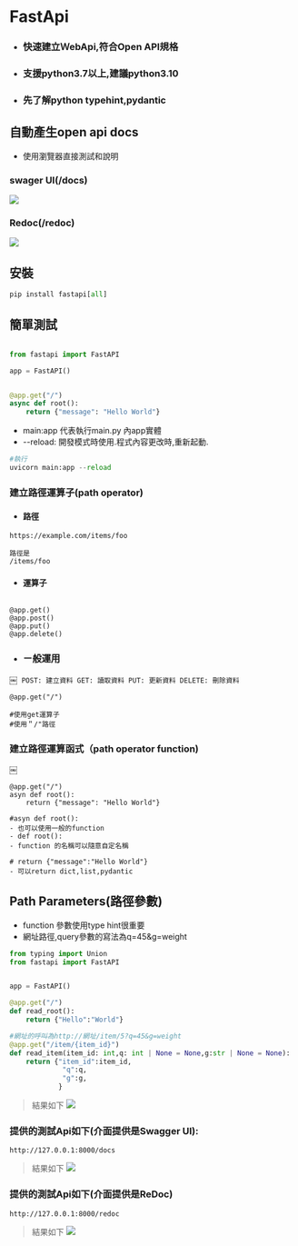 # FastApi
- ### 快速建立ＷebApi,符合Open API規格
- ### 支援python3.7以上,建議python3.10
- ### 先了解python typehint,pydantic

## 自動產生open api docs

- 使用瀏覽器直接測試和說明

### swager UI(/docs)

![](images/pic1.png)

### Redoc(/redoc)

![](images/pic2.png)

## 安裝

```python
pip install fastapi[all]
```

## 簡單測試

```python

from fastapi import FastAPI

app = FastAPI()


@app.get("/")
async def root():
    return {"message": "Hello World"}

```

- main:app 代表執行main.py 內app實體
- --reload: 開發模式時使用.程式內容更改時,重新起動.

```python
#執行
uvicorn main:app --reload
```

### 建立路徑運算子(path operator)

- #### 路徑

```
https://example.com/items/foo

路徑是
/items/foo
```

- #### 運算子

```

@app.get()
@app.post()
@app.put()
@app.delete()

```

- ### ㄧ般運用

￼```
POST: 建立資料
GET: 讀取資料
PUT: 更新資料
DELETE: 刪除資料￼
￼```

```
@app.get("/")

#使用get運算子
#使用＂/"路徑
``` 

### 建立路徑運算函式（path operator function)
￼

```
@app.get("/")
asyn def root():
	return {"message": "Hello World"}

#asyn def root():
- 也可以使用一般的function 
- def root():
- function 的名稱可以隨意自定名稱

# return {"message":"Hello World"}
- 可以return dict,list,pydantic
```

## Path Parameters(路徑參數)
- function 參數使用type hint很重要
- 網址路徑,query參數的寫法為q=45&g=weight

```python
from typing import Union
from fastapi import FastAPI


app = FastAPI()

@app.get("/")
def read_root():
    return {"Hello":"World"}

#網址的呼叫為http://網址/item/5?q=45&g=weight
@app.get("/item/{item_id}")
def read_item(item_id: int,q: int | None = None,g:str | None = None):
    return {"item_id":item_id,
             "q":q,
             "g":g,
            }
```

> 結果如下
![](./images/pic3.png)

### 提供的測試Api如下(介面提供是Swagger UI):

```
http://127.0.0.1:8000/docs
```

> 結果如下
![](images/pic4.png)

### 提供的測試Api如下(介面提供是ReDoc)

```
http://127.0.0.1:8000/redoc
```

>結果如下
![](images/pic5.png)
